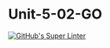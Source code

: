 # Unit-5-02-GO
[![GitHub's Super Linter](https://github.com/daniel-pawelko-ics20/Unit-5-02-GO/workflows/GitHub's%20Super%20Linter/badge.svg)](https://github.com/daniel-pawelko-ics20/Unit-5-02-GO/actions)

